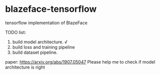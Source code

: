 # blazeface-tensorflow
tensorflow implementation of BlazeFace

TODO list:
1. build model architecture. √
2. build loss and training pipeline
3. build dataset pipeline.

paper: https://arxiv.org/abs/1907.05047
Please help me to check if model architecture is right
